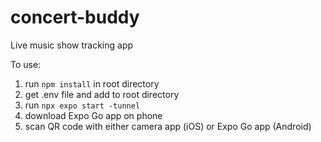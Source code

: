 # concert-buddy

Live music show tracking app

To use:

1. run `npm install` in root directory
2. get .env file and add to root directory
3. run `npx expo start -tunnel`
4. download Expo Go app on phone
5. scan QR code with either camera app (iOS) or Expo Go app (Android)
